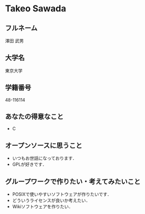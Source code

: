 Takeo Sawada
============

フルネーム
----------

澤田 武男

大学名
------

東京大学

学籍番号
--------

48-116114

あなたの得意なこと
----------------

* C

オープンソースに思うこと
---------------------

* いつもお世話になっております．
* GPLが好きです．

グループワークで作りたい・考えてみたいこと
------------------------------------

* POSIXで使いやすいソフトウェアが作りたいです．
* どういうライセンスが良いか考えたい．
* Wikiソフトウェアを作りたい．
